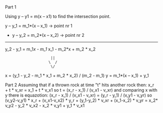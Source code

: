 Part 1

Using y – y1 = m(x – x1) to find the intersection point.

  y – y_1 = m_1*(x – x_1) -> point nr 1
- y – y_2 = m_2*(x – x_2) -> point nr 2
------------------------
  y_2 - y_1 = m_1*x - m_1* x_1 - m_2*x + m_2 * x_2

                         ||
                        \  /
                         \/

x = (y_1 - y_2 - m_1 * x_1 + m_2 * x_2) / (m_2 - m_1)
y = m_1*(x – x_1) + y_1

Part 2
Assuming that if a thrown rock at time "t" hits another rock then:
x_r + t * v_xr = x_1 + t * v_x1
so t = (x_r - x_1) / (v_x1 - v_xr)
and comparing x with y there is equazotion:
(x_r - x_1) / (v_x1 - v_xr) = (y_r - y_1) / (v_y1 - v_yr)
so (v_y2-v_y1) * x_r + (v_x1-v_x2) * y_r + (y_1-y_2) * v_xr + (x_1-x_2) * v_yr = x_2* v_y2 - y_2 * v_x2 - x_2 * v_y1 + y_1 * v_x1

